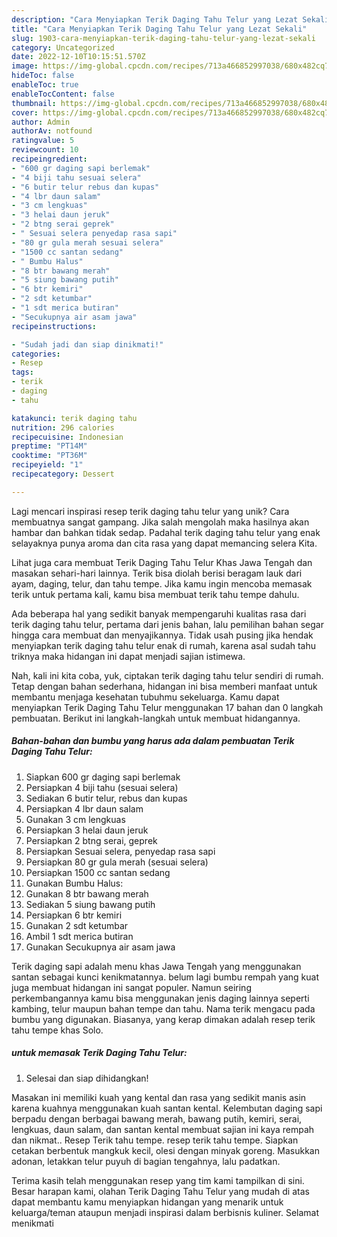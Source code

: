 ```yaml
---
description: "Cara Menyiapkan Terik Daging Tahu Telur yang Lezat Sekali"
title: "Cara Menyiapkan Terik Daging Tahu Telur yang Lezat Sekali"
slug: 1903-cara-menyiapkan-terik-daging-tahu-telur-yang-lezat-sekali
category: Uncategorized
date: 2022-12-10T10:15:51.570Z
image: https://img-global.cpcdn.com/recipes/713a466852997038/680x482cq70/terik-daging-tahu-telur-foto-resep-utama.jpg
hideToc: false
enableToc: true
enableTocContent: false
thumbnail: https://img-global.cpcdn.com/recipes/713a466852997038/680x482cq70/terik-daging-tahu-telur-foto-resep-utama.jpg
cover: https://img-global.cpcdn.com/recipes/713a466852997038/680x482cq70/terik-daging-tahu-telur-foto-resep-utama.jpg
author: Admin
authorAv: notfound
ratingvalue: 5
reviewcount: 10
recipeingredient:
- "600 gr daging sapi berlemak"
- "4 biji tahu sesuai selera"
- "6 butir telur rebus dan kupas"
- "4 lbr daun salam"
- "3 cm lengkuas"
- "3 helai daun jeruk"
- "2 btng serai geprek"
- " Sesuai selera penyedap rasa sapi"
- "80 gr gula merah sesuai selera"
- "1500 cc santan sedang"
- " Bumbu Halus"
- "8 btr bawang merah"
- "5 siung bawang putih"
- "6 btr kemiri"
- "2 sdt ketumbar"
- "1 sdt merica butiran"
- "Secukupnya air asam jawa"
recipeinstructions:

- "Sudah jadi dan siap dinikmati!"
categories:
- Resep
tags:
- terik
- daging
- tahu

katakunci: terik daging tahu 
nutrition: 296 calories
recipecuisine: Indonesian
preptime: "PT14M"
cooktime: "PT36M"
recipeyield: "1"
recipecategory: Dessert

---
```





Lagi mencari inspirasi resep terik daging tahu telur yang unik? Cara membuatnya sangat gampang. Jika salah mengolah maka hasilnya akan hambar dan bahkan tidak sedap. Padahal terik daging tahu telur yang enak selayaknya punya aroma dan cita rasa yang dapat memancing selera Kita.





Lihat juga cara membuat Terik Daging Tahu Telur Khas Jawa Tengah dan masakan sehari-hari lainnya. Terik bisa diolah berisi beragam lauk dari ayam, daging, telur, dan tahu tempe. Jika kamu ingin mencoba memasak terik untuk pertama kali, kamu bisa membuat terik tahu tempe dahulu.

Ada beberapa hal yang sedikit banyak mempengaruhi kualitas rasa dari terik daging tahu telur, pertama dari jenis bahan, lalu pemilihan bahan segar hingga cara membuat dan menyajikannya. Tidak usah pusing jika hendak menyiapkan terik daging tahu telur enak di rumah, karena asal sudah tahu triknya maka hidangan ini dapat menjadi sajian istimewa.






Nah, kali ini kita coba, yuk, ciptakan terik daging tahu telur sendiri di rumah. Tetap dengan bahan sederhana, hidangan ini bisa memberi manfaat untuk membantu menjaga kesehatan tubuhmu sekeluarga. Kamu dapat menyiapkan Terik Daging Tahu Telur menggunakan 17 bahan dan 0 langkah pembuatan. Berikut ini langkah-langkah untuk membuat hidangannya.

<!--inarticleads1-->

##### Bahan-bahan dan bumbu yang harus ada dalam pembuatan Terik Daging Tahu Telur:

1. Siapkan 600 gr daging sapi berlemak
1. Persiapkan 4 biji tahu (sesuai selera)
1. Sediakan 6 butir telur, rebus dan kupas
1. Persiapkan 4 lbr daun salam
1. Gunakan 3 cm lengkuas
1. Persiapkan 3 helai daun jeruk
1. Persiapkan 2 btng serai, geprek
1. Persiapkan  Sesuai selera, penyedap rasa sapi
1. Persiapkan 80 gr gula merah (sesuai selera)
1. Persiapkan 1500 cc santan sedang
1. Gunakan  Bumbu Halus:
1. Gunakan 8 btr bawang merah
1. Sediakan 5 siung bawang putih
1. Persiapkan 6 btr kemiri
1. Gunakan 2 sdt ketumbar
1. Ambil 1 sdt merica butiran
1. Gunakan Secukupnya air asam jawa


Terik daging sapi adalah menu khas Jawa Tengah yang menggunakan santan sebagai kunci kenikmatannya. belum lagi bumbu rempah yang kuat juga membuat hidangan ini sangat populer. Namun seiring perkembangannya kamu bisa menggunakan jenis daging lainnya seperti kambing, telur maupun bahan tempe dan tahu. Nama terik mengacu pada bumbu yang digunakan. Biasanya, yang kerap dimakan adalah resep terik tahu tempe khas Solo. 

<!--inarticleads2-->

#####  untuk memasak Terik Daging Tahu Telur:


1. Selesai dan siap dihidangkan!

Masakan ini memiliki kuah yang kental dan rasa yang sedikit manis asin karena kuahnya menggunakan kuah santan kental. Kelembutan daging sapi berpadu dengan berbagai bawang merah, bawang putih, kemiri, serai, lengkuas, daun salam, dan santan kental membuat sajian ini kaya rempah dan nikmat.. Resep Terik tahu tempe. resep terik tahu tempe. Siapkan cetakan berbentuk mangkuk kecil, olesi dengan minyak goreng. Masukkan adonan, letakkan telur puyuh di bagian tengahnya, lalu padatkan. 

Terima kasih telah menggunakan resep yang tim kami tampilkan di sini. Besar harapan kami, olahan Terik Daging Tahu Telur yang mudah di atas dapat membantu kamu menyiapkan hidangan yang menarik untuk keluarga/teman ataupun menjadi inspirasi dalam berbisnis kuliner. Selamat menikmati
